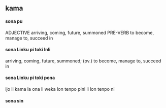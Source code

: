 ## kama

#### sona pu

ADJECTIVE arriving, coming, future, summoned
PRE-VERB to become, manage to, succeed in

#### sona Linku pi toki Inli

arriving, coming, future, summoned; (pv.) to become, manage to, succeed in

#### sona Linku pi toki pona

ijo li kama la ona li weka lon tenpo pini li lon tenpo ni

#### sona sin

